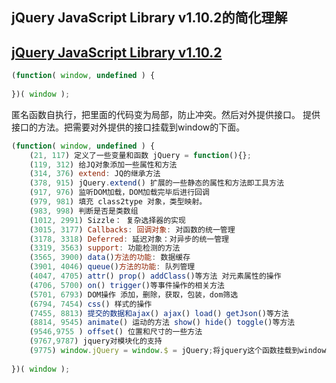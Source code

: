 ## jQuery JavaScript Library v1.10.2的简化理解
[jQuery JavaScript Library v1.10.2](http://code.jquery.com/jquery-1.10.2.js)
---
````javascript
(function( window, undefined ) {
    
})( window );
````
匿名函数自执行，把里面的代码变为局部，防止冲突。然后对外提供接口。
提供接口的方法。把需要对外提供的接口挂载到window的下面。
````javascript
(function( window, undefined ) {
    (21, 117) 定义了一些变量和函数 jQuery = function(){};
    (119, 312) 给JQ对象添加一些属性和方法
    (314, 376) extend: JQ的继承方法
    (378, 915) jQuery.extend() 扩展的一些静态的属性和方法即工具方法
    (917, 976) 监听DOM加载，DOM加载完毕后进行回调
    (979, 981) 填充 class2type 对象，类型映射。
    (983, 998) 判断是否是类数组
    (1012, 2991) Sizzle： 复杂选择器的实现
    (3015, 3177) Callbacks: 回调对象: 对函数的统一管理
    (3178, 3318) Deferred: 延迟对象：对异步的统一管理
    (3319, 3563) support: 功能检测的方法
    (3565, 3900) data()方法的功能: 数据缓存
    (3901, 4046) queue()方法的功能: 队列管理
    (4047, 4705) attr() prop() addClass()等方法 对元素属性的操作
    (4706, 5700) on() trigger()等事件操作的相关方法
    (5701, 6793) DOM操作 添加，删除，获取，包装，dom筛选
    (6794, 7454) css() 样式的操作
    (7455, 8813) 提交的数据和ajax() ajax() load() getJson()等方法
    (8814, 9545) animate() 运动的方法 show() hide() toggle()等方法
    (9546,9755 ) offset() 位置和尺寸的一些方法
    (9767,9787) jquery对模块化的支持
    (9775) window.jQuery = window.$ = jQuery;将jquery这个函数挂载到window下的jquery
    
})( window );
````